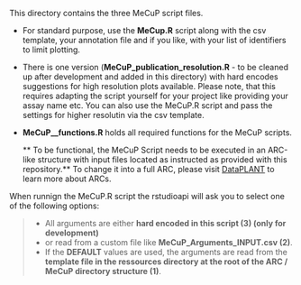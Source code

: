 This directory contains the three MeCuP script files. 
- For standard purpose, use the **MeCup.R** script along with the csv template, your annotation file and if you like, with your list of identifiers to limit plotting.  
- There is one version (**MeCuP_publication_resolution.R** - to be cleaned up after development and added in this directory) with hard encodes suggestions for high resolution plots available. Please note, that this requires adapting the script yourself for your project like providing your assay name etc. You can also use the MeCuP.R script and pass the settings for higher resolutin via the csv template.  
- **MeCuP__functions.R** holds all required functions for the MeCuP scripts.

  ** To be functional, the MeCuP Script needs to be executed in an ARC-like structure with input files located as instructed as provided with this repository.**
  To change it into a full ARC, please visit [DataPLANT](https://www.nfdi4plants.org/) to learn more about ARCs. 

When runnign the MeCuP.R script the rstudioapi will ask you to select one of the following options:
> - All arguments are either **hard encoded in this script (3) (only for development)**
> - or read from a custom file like **MeCuP_Arguments_INPUT.csv (2)**.
> - If the **DEFAULT** values are used, the arguments are read from the **template file in the ressources directory at the root of the ARC / MeCuP directory structure (1)**.
